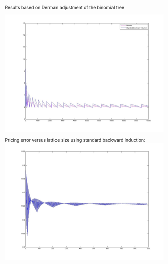 Results based on Derman adjustment of the binomial tree

![Derman v. Standard Binomial Tree](https://github.com/1nwonknu/Barrier-Options/blob/master/Backward_v_Derman_10k%20steps.jpg)

Pricing error versus lattice size using standard backward induction:
![Standard Backward induction](https://github.com/1nwonknu/Barrier-Options/blob/master/Covergence_Vanilla.jpg)

